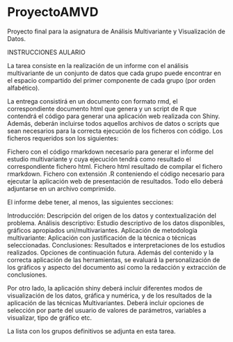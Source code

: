 # ProyectoAMVD

Proyecto final para la asignatura de Análisis Multivariante y Visualización de Datos.

INSTRUCCIONES AULARIO

La tarea consiste en la realización de un informe con el análisis multivariante de un conjunto de datos que cada grupo puede encontrar en el espacio compartido del primer componente de cada grupo (por orden alfabético).

La entrega consistirá en un documento con formato rmd, el correspondiente documento html que genera y un script de R que contendrá el código para generar una aplicación web realizada con Shiny. Además, deberán incluirse todos aquellos archivos de datos o scripts que sean necesarios para la correcta ejecución de los ficheros con código. Los ficheros requeridos son los siguientes:

Fichero con el código rmarkdown necesario para generar el informe del estudio multivariante y cuya ejecución tendrá como resultado el correspondiente fichero html.
Fichero html resultado de compilar el fichero rmarkdown.
Fichero con extensión .R conteniendo el código necesario para ejecutar la aplicación web de presentación de resultados.
Todo ello deberá adjuntarse en un archivo comprimido.

El informe debe tener, al menos, las siguientes secciones:

Introducción: Descripción del origen de los datos y contextualización del problema.
Análisis descriptivo: Estudio descriptivo de los datos disponibles, gráficos apropiados uni/multivariantes.
Aplicación de metodología multivariante: Aplicación con justificación de la técnica o técnicas seleccionadas.
Conclusiones: Resultados e interpretaciones de los estudios realizados. Opciones de continuación futura.
Además del contenido y la correcta aplicación de las herramientas, se evaluará la personalización de los gráficos y aspecto del documento así como la redacción y extracción de conclusiones.

Por otro lado, la aplicación shiny deberá incluir diferentes modos de visualización de los datos, gráfica y numérica, y de los resultados de la aplicación de las técnicas Multivariantes. Deberá incluir opciones de selección por parte del usuario de valores de parámetros, variables a visualizar, tipo de gráfico etc.

La lista con los grupos definitivos se adjunta en esta tarea.